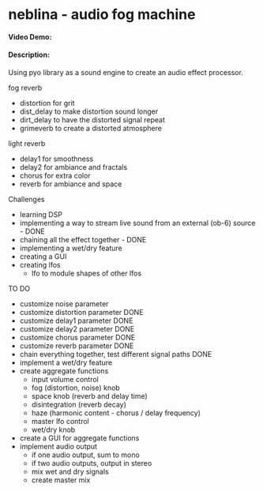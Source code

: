 # neblina - audio fog machine
#### Video Demo:  <URL HERE>
#### Description:
Using pyo library as a sound engine to create an audio effect processor.

fog reverb
- distortion for grit
- dist_delay to make distortion sound longer
- dirt_delay to have the distorted signal repeat
- grimeverb to create a distorted atmosphere

light reverb
- delay1 for smoothness
- delay2 for ambiance and fractals
- chorus for extra color
- reverb for ambiance and space

Challenges
- learning DSP
- implementing a way to stream live sound from an external (ob-6) source - DONE
- chaining all the effect together - DONE
- implementing a wet/dry feature
- creating a GUI
- creating lfos
    - lfo to module shapes of other lfos 

TO DO
- customize noise parameter
- customize distortion parameter DONE
- customize delay1 parameter DONE
- customize delay2 parameter DONE
- customize chorus parameter DONE
- customize reverb parameter DONE
- chain everything together, test different signal paths DONE
- implement a wet/dry feature
- create aggregate functions
    - input volume control
    - fog (distortion, noise) knob
    - space knob (reverb and delay time)
    - disintegration (reverb decay)
    - haze (harmonic content - chorus / delay frequency)
    - master lfo control
    - wet/dry knob
- create a GUI for aggregate functions
- implement audio output
    - if one audio output, sum to mono
    - if two audio outputs, output in stereo
    - mix wet and dry signals 
    - create master mix
